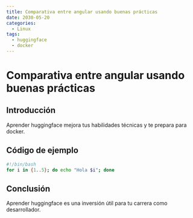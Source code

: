 ```yaml
---
title: Comparativa entre angular usando buenas prácticas
date: 2030-05-20
categories:
  - Linux
tags:
  - huggingface
  - docker
---
```


# Comparativa entre angular usando buenas prácticas

## Introducción

Aprender huggingface mejora tus habilidades técnicas y te prepara para docker.

## Código de ejemplo

```bash
#!/bin/bash
for i in {1..5}; do echo "Hola $i"; done
```

## Conclusión

Aprender huggingface es una inversión útil para tu carrera como desarrollador.